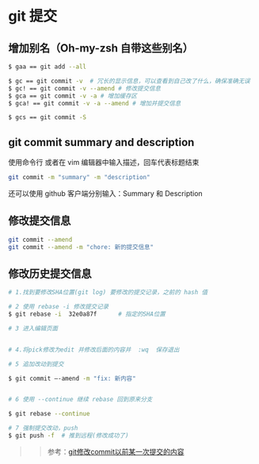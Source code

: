 # git 提交

## 增加别名（Oh-my-zsh 自带这些别名）
```sh
$ gaa == git add --all

$ gc == git commit -v  # 冗长的显示信息，可以查看到自己改了什么，确保准确无误
$ gc! == git commit -v --amend # 修改提交信息
$ gca == git commit -v -a # 增加缓存区
$ gca! == git commit -v -a --amend # 增加并提交信息

$ gcs == git commit -S
```
## git commit summary and description

使用命令行 或者在 vim 编辑器中输入描述，回车代表标题结束
```sh
git commit -m "summary" -m "description"
```
还可以使用 github 客户端分别输入：Summary 和 Description

## 修改提交信息

```sh
git commit --amend
git commit --amend -m "chore: 新的提交信息"
```

## 修改历史提交信息

```sh
# 1.找到要修改SHA位置(git log) 要修改的提交记录，之前的 hash 值

# 2 使用 rebase -i 修改提交记录
$ git rebase -i  32e0a87f      # 指定的SHA位置

# 3 进入编辑页面


# 4.将pick修改为edit 并修改后面的内容并  :wq  保存退出

# 5 追加改动到提交 

$ git commit –-amend -m "fix: 新内容"


# 6 使用 --continue 继续 rebase 回到原来分支

$ git rebase --continue

# 7 强制提交改动，push
$ git push -f  # 推到远程(修改成功了)

```

>> 参考：[git修改commit以前某一次提交的内容](https://blog.csdn.net/it_zhang_PG/article/details/83183952)
